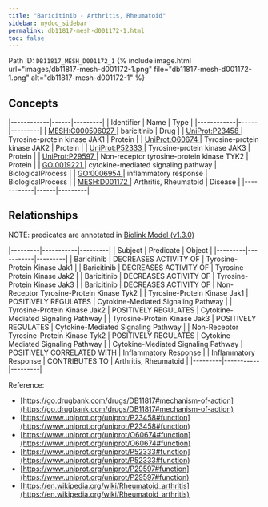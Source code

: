 ```yaml
---
title: "Baricitinib - Arthritis, Rheumatoid"
sidebar: mydoc_sidebar
permalink: db11817-mesh-d001172-1.html
toc: false 
---
```



Path ID: `DB11817_MESH_D001172_1`
{% include image.html url="images/db11817-mesh-d001172-1.png" file="db11817-mesh-d001172-1.png" alt="db11817-mesh-d001172-1" %}

## Concepts

|------------|------|---------|
| Identifier | Name | Type    |
|------------|------|---------|
| <a href="https://identifiers.org/MESH:C000596027">MESH:C000596027 </a> | baricitinib | Drug |
| <a href="https://identifiers.org/UniProt:P23458">UniProt:P23458 </a> | Tyrosine-protein kinase JAK1 | Protein |
| <a href="https://identifiers.org/UniProt:O60674">UniProt:O60674 </a> | Tyrosine-protein kinase JAK2 | Protein |
| <a href="https://identifiers.org/UniProt:P52333">UniProt:P52333 </a> | Tyrosine-protein kinase JAK3 | Protein |
| <a href="https://identifiers.org/UniProt:P29597">UniProt:P29597 </a> | Non-receptor tyrosine-protein kinase TYK2 | Protein |
| <a href="https://identifiers.org/GO:0019221">GO:0019221 </a> | cytokine-mediated signaling pathway | BiologicalProcess |
| <a href="https://identifiers.org/GO:0006954">GO:0006954 </a> | inflammatory response | BiologicalProcess |
| <a href="https://identifiers.org/MESH:D001172">MESH:D001172 </a> | Arthritis, Rheumatoid | Disease |
|------------|------|---------|

## Relationships


NOTE: predicates are annotated in <a href="https://github.com/biolink/biolink-model/releases/tag/v1.3.0">Biolink Model (v1.3.0)</a>

|---------|-----------|---------|
| Subject | Predicate | Object  |
|---------|-----------|---------|
| Baricitinib | DECREASES ACTIVITY OF | Tyrosine-Protein Kinase Jak1 |
| Baricitinib | DECREASES ACTIVITY OF | Tyrosine-Protein Kinase Jak2 |
| Baricitinib | DECREASES ACTIVITY OF | Tyrosine-Protein Kinase Jak3 |
| Baricitinib | DECREASES ACTIVITY OF | Non-Receptor Tyrosine-Protein Kinase Tyk2 |
| Tyrosine-Protein Kinase Jak1 | POSITIVELY REGULATES | Cytokine-Mediated Signaling Pathway |
| Tyrosine-Protein Kinase Jak2 | POSITIVELY REGULATES | Cytokine-Mediated Signaling Pathway |
| Tyrosine-Protein Kinase Jak3 | POSITIVELY REGULATES | Cytokine-Mediated Signaling Pathway |
| Non-Receptor Tyrosine-Protein Kinase Tyk2 | POSITIVELY REGULATES | Cytokine-Mediated Signaling Pathway |
| Cytokine-Mediated Signaling Pathway | POSITIVELY CORRELATED WITH | Inflammatory Response |
| Inflammatory Response | CONTRIBUTES TO | Arthritis, Rheumatoid |
|---------|-----------|---------|

Reference: 
  - [https://go.drugbank.com/drugs/DB11817#mechanism-of-action](https://go.drugbank.com/drugs/DB11817#mechanism-of-action)
  - [https://www.uniprot.org/uniprot/P23458#function](https://www.uniprot.org/uniprot/P23458#function)
  - [https://www.uniprot.org/uniprot/O60674#function](https://www.uniprot.org/uniprot/O60674#function)
  - [https://www.uniprot.org/uniprot/P52333#function](https://www.uniprot.org/uniprot/P52333#function)
  - [https://www.uniprot.org/uniprot/P29597#function](https://www.uniprot.org/uniprot/P29597#function)
  - [https://en.wikipedia.org/wiki/Rheumatoid_arthritis](https://en.wikipedia.org/wiki/Rheumatoid_arthritis)
